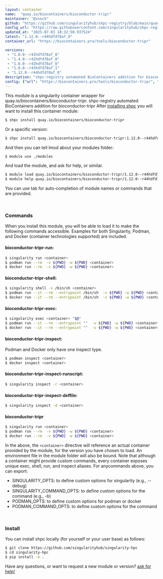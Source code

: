 ```yaml
---
layout: container
name:  "quay.io/biocontainers/bioconductor-tripr"
maintainer: "@vsoch"
github: "https://github.com/singularityhub/shpc-registry/blob/main/quay.io/biocontainers/bioconductor-tripr/container.yaml"
config_url: "https://raw.githubusercontent.com/singularityhub/shpc-registry/main/quay.io/biocontainers/bioconductor-tripr/container.yaml"
updated_at: "2025-07-03 18:32:50.937524"
latest: "1.12.0--r44hdfd78af_0"
container_url: "https://biocontainers.pro/tools/bioconductor-tripr"

versions:
 - "1.0.0--r41hdfd78af_0"
 - "1.4.0--r42hdfd78af_0"
 - "1.6.0--r43hdfd78af_0"
 - "1.8.0--r43hdfd78af_1"
 - "1.12.0--r44hdfd78af_0"
description: "shpc-registry automated BioContainers addition for bioconductor-tripr"
config: {"url": "https://biocontainers.pro/tools/bioconductor-tripr", "maintainer": "@vsoch", "description": "shpc-registry automated BioContainers addition for bioconductor-tripr", "latest": {"1.12.0--r44hdfd78af_0": "sha256:02dd4e3a9ab3737538d530ca9d25ffe9c92fcd580057e341ef098405035dc2a2"}, "tags": {"1.0.0--r41hdfd78af_0": "sha256:dccbe088e00ac4e0ca4473320f058c48bfed007b7c5938dd28b3f4a3c30a3765", "1.4.0--r42hdfd78af_0": "sha256:3df41ccd69277bd28fcc24abb47cce85e81d1de315db82e85b9e3bddd685185a", "1.6.0--r43hdfd78af_0": "sha256:d512c8580141290123c12e0be164d3dea5504c25ff7fdcf99079ab2f31193ae4", "1.8.0--r43hdfd78af_1": "sha256:36a4900da7ecfad81ad5afccbe77d5ed9724f362fa710ce9c882de493d0fe576", "1.12.0--r44hdfd78af_0": "sha256:02dd4e3a9ab3737538d530ca9d25ffe9c92fcd580057e341ef098405035dc2a2"}, "docker": "quay.io/biocontainers/bioconductor-tripr"}
---
```


This module is a singularity container wrapper for quay.io/biocontainers/bioconductor-tripr.
shpc-registry automated BioContainers addition for bioconductor-tripr
After [installing shpc](#install) you will want to install this container module:


```bash
$ shpc install quay.io/biocontainers/bioconductor-tripr
```

Or a specific version:

```bash
$ shpc install quay.io/biocontainers/bioconductor-tripr:1.12.0--r44hdfd78af_0
```

And then you can tell lmod about your modules folder:

```bash
$ module use ./modules
```

And load the module, and ask for help, or similar.

```bash
$ module load quay.io/biocontainers/bioconductor-tripr/1.12.0--r44hdfd78af_0
$ module help quay.io/biocontainers/bioconductor-tripr/1.12.0--r44hdfd78af_0
```

You can use tab for auto-completion of module names or commands that are provided.

<br>

### Commands

When you install this module, you will be able to load it to make the following commands accessible.
Examples for both Singularity, Podman, and Docker (container technologies supported) are included.

#### bioconductor-tripr-run:

```bash
$ singularity run <container>
$ podman run --rm  -v ${PWD} -w ${PWD} <container>
$ docker run --rm  -v ${PWD} -w ${PWD} <container>
```

#### bioconductor-tripr-shell:

```bash
$ singularity shell -s /bin/sh <container>
$ podman run --it --rm --entrypoint /bin/sh  -v ${PWD} -w ${PWD} <container>
$ docker run --it --rm --entrypoint /bin/sh  -v ${PWD} -w ${PWD} <container>
```

#### bioconductor-tripr-exec:

```bash
$ singularity exec <container> "$@"
$ podman run --it --rm --entrypoint ""  -v ${PWD} -w ${PWD} <container> "$@"
$ docker run --it --rm --entrypoint ""  -v ${PWD} -w ${PWD} <container> "$@"
```

#### bioconductor-tripr-inspect:

Podman and Docker only have one inspect type.

```bash
$ podman inspect <container>
$ docker inspect <container>
```

#### bioconductor-tripr-inspect-runscript:

```bash
$ singularity inspect -r <container>
```

#### bioconductor-tripr-inspect-deffile:

```bash
$ singularity inspect -d <container>
```



#### bioconductor-tripr

```bash
$ singularity run <container>
$ podman run --rm  -v ${PWD} -w ${PWD} <container>
$ docker run --rm  -v ${PWD} -w ${PWD} <container>
```


In the above, the `<container>` directive will reference an actual container provided
by the module, for the version you have chosen to load. An environment file in the
module folder will also be bound. Note that although a container
might provide custom commands, every container exposes unique exec, shell, run, and
inspect aliases. For anycommands above, you can export:

 - SINGULARITY_OPTS: to define custom options for singularity (e.g., --debug)
 - SINGULARITY_COMMAND_OPTS: to define custom options for the command (e.g., -b)
 - PODMAN_OPTS: to define custom options for podman or docker
 - PODMAN_COMMAND_OPTS: to define custom options for the command

<br>

### Install

You can install shpc locally (for yourself or your user base) as follows:

```bash
$ git clone https://github.com/singularityhub/singularity-hpc
$ cd singularity-hpc
$ pip install -e .
```

Have any questions, or want to request a new module or version? [ask for help!](https://github.com/singularityhub/singularity-hpc/issues)